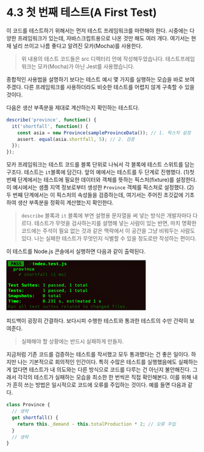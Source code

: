 # 4.3 첫 번째 테스트(A First Test)
이 코드를 테스트하기 위해서는 먼저 테스트 프레임워크를 마련해야 한다. 시중에는 다양한 프레임워크가 있는데, 자바스크립트용으로 나온 것만 해도 여러 개다. 여기서는 현재 널리 쓰이고 나름 좋다고 알려진 모카(Mocha)를 사용한다.

> 위 내용의 테스트 코드들은 src 디렉터리 안에 작성해두었습니다. 테스트프레임워크는 모카(Mocha)가 아닌 Jest를 사용했습니다.

종합적인 사용법을 설명하기 보다는 테스트 예시 몇 가지를 실행하는 모습을 바로 보여주겠다. 다른 프레임워크를 사용하더라도 비슷한 테스트를 어렵지 않게 구축할 수 있을 것이다.

다음은 생산 부족분을 제대로 계산하는지 확인하는 테스트다.
```javascript
describe('province', function() {
  it('shortfall', function() {
    const asia = new Province(sampleProvinceData()); // 1. 픽스처 설정
    assert. equal(asia.shortfall, 5); // 2. 검증
  });
});
```

모카 프레임워크는 테스트 코드를 블록 단위로 나눠서 각 블록에 테스트 스위트를 담는 구조다. 테스트는 `it`블록에 담긴다. 앞의 예에서는 테스트를 두 단계로 진행했다. (1)첫 번째 단계에서는 테스트에 필요한 데이터와 객체를 뜻하는 픽스처(fixture)를 설정한다. 이 예시에서는 샘플 지역 정보로부터 생성한 `Province` 객체를 픽스처로 설정했다. (2)두 번째 단계에서는 이 픽스처의 속성들을 검증하는데, 여기서는 주어진 초깃값에 기초하여 생산 부족분을 정확히 계산했는지 확인한다.

> `describe` 블록과 `it` 블록에 부연 설명용 문자열을 써 넣는 방식은 개발자마다 다르다. 테스트가 무엇을 검사하는지를 설명해 넣는 사람이 있는 반면, 마치 명확한 코드에는 주석이 필요 없는 것과 같은 맥락에서 이 공간을 그냥 비워두는 사람도 있다. 나는 실패한 테스트가 무엇인지 식별할 수 있을 정도로만 작성하는 편이다.

이 테스트를 Node.js 콘솔에서 실행하면 다음과 같이 출력된다.

![첫 테스트 이미지](4-3-first-test.png)

피드백이 굉장히 간결하다. 보다시피 수행한 테스트와 통과한 테스트의 수만 간략히 보여준다.

> 실패해야 할 상황에는 반드시 실패하게 만들자.

지금처럼 기존 코드를 검증하는 테스트를 작서했고 모두 통과했다는 건 좋은 일이다. 하지만 나는 기본적으로 회의적인 인간이다. 특히 수많은 테스트를 실행했음에도 실패하는 게 없다면 테스트가 내 의도와는 다른 방식으로 코드를 다루는 건 아닌지 불안해진다. 그래서 각각의 테스트가 실패하는 모습을 최소한 한 번씩은 직접 확인해본다. 이를 위해 내가 흔히 쓰는 방법은 일시적으로 코드에 오류를 주입하는 것이다. 예를 들면 다음과 같다.
```javascript
class Province {
  // 생략
  get shortfall() {
    return this._demand - this.totalProduction * 2; // 오류 주입
  }
  // 생략
}
```